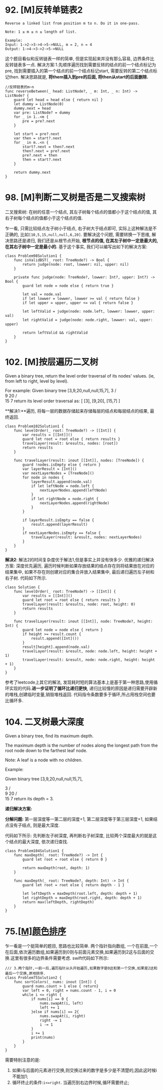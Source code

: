 
# 92. [M]反转单链表2
```
Reverse a linked list from position m to n. Do it in one-pass.

Note: 1 ≤ m ≤ n ≤ length of list.

Example:
Input: 1->2->3->4->5->NULL, m = 2, n = 4
Output: 1->4->3->2->5->NULL
```

这个题目看似和反转链表一样的简单, 但是实现起来并没有那么容易, 边界条件比反转链表多一点. 解决方案:1.先顺序遍历找到需要反转的结点的前一个结点标记为pre, 找到需要插入的第一个结点的前一个结点标记start, 需要反转的第二个结点标记then. 解决思路就是, **将them插入到pre的后面, 将then从start的后面删除.**

```
//反转链表的m~n
func reverseBetween(_ head: ListNode?, _ m: Int, _ n: Int) -> ListNode? {
    guard let head = head else { return nil }
    let dummy = ListNode(0)
    dummy.next = head
    var pre: ListNode? = dummy
    for _ in 1..<m {
        pre = pre?.next
    }
    
    let start = pre?.next
    var then = start?.next
    for _ in m..<n {
        start?.next = then?.next
        then?.next = pre?.next
        pre?.next = then
        then = start?.next
    }
    
    return dummy.next
}
```

# 98. [M]判断二叉树是否是二叉搜索树
二叉搜索树: 在树的任意一个结点, 其左子树每个结点的值都小于这个结点的值, 其右子树每个结点的值都小于这个结点的值.  

乍一看, 只需比较结点左子树小于结点, 右子树大于结点即可, 实际上这种解法是不正确的, 比如`[10,5,15,null,null,6,20]`. 要解决这个问题, 需要转换一下思维, 解决思路还是递归, 我们还是从根节点开始, **根节点的值, 在其左子树中一定是最大的, 在其右子树中一定是最小的.** 基于这个事实, 我们可以编写出如下的解决方案: 

```
class Problem98Solution1 {
    func isValidBST(_ root: TreeNode?) -> Bool {
        return judge(node: root, lowwer: nil, upper: nil)
    }
    
    private func judge(node: TreeNode?, lowwer: Int?, upper: Int?) -> Bool {
        guard let node = node else { return true }
        
        let val = node.val
        if let lowwer = lowwer, lowwer >= val { return false }
        if let upper = upper, upper <= val { return false }
        
        let leftValid = judge(node: node.left, lowwer: lowwer, upper: val)
        let rightValid = judge(node: node.right, lowwer: val, upper: upper)
        
        return leftValid && rightValid
    }
}
```

# 102. [M]按层遍历二叉树
Given a binary tree, return the level order traversal of its nodes' values. (ie, from left to right, level by level).

For example:
Given binary tree [3,9,20,null,null,15,7],
    3
   / \
  9  20
    /  \
   15   7
return its level order traversal as:
[
  [3],
  [9,20],
  [15,7]
]

**解决1:**遍历, 将每一层的数据存储起来存储每层的结点和每层结点的结果, 最终返回.

```
class Problem102Solution1 {
    func levelOrder(_ root: TreeNode?) -> [[Int]] {
        var results = [[Int]]()
        guard let root = root else { return results }
        travelLayer(result: &results, nodes: [root])
        return results
    }
    
    func travelLayer(result: inout [[Int]], nodes: [TreeNode]) {
        guard !nodes.isEmpty else { return }
        var layerResult = [Int]()
        var nextLayerNodes = [TreeNode]()
        for node in nodes {
            layerResult.append(node.val)
            if let leftNode = node.left {
                nextLayerNodes.append(leftNode)
            }
            if let rightNode = node.right {
                nextLayerNodes.append(rightNode)
            }
        }
        
        if layerResult.isEmpty == false {
            result.append(layerResult)
        }
        if nextLayerNodes.isEmpty == false {
            travelLayer(result: &result, nodes: nextLayerNodes)
        }
    }
}
```

**解决2**: 解法2的时间复杂度优于解法1,但是事实上并没有快多少. 优雅的递归解决方案: 深度优先遍历, 遍历时候判断如果存放结果的结点存在则将结果放在对应的结果集中, 如果不存在则创建对应的集合并放入结果集中, 最后递归遍历左子树和右子树. 代码如下所示.

```
class Solution {
    func levelOrder(_ root: TreeNode?) -> [[Int]] {
        var results = [[Int]]()
        guard let root = root else { return results }
        travelLayer(result: &results, node: root, height: 0)
        return results
    }
    
    func travelLayer(result: inout [[Int]], node: TreeNode?, height: Int) {
        guard let node = node else { return }
        if height >= result.count {
            result.append([Int]())
        }
        result[height].append(node.val)
        travelLayer(result: &result, node: node.left, height: height + 1)
        travelLayer(result: &result, node: node.right, height: height + 1)
    }
}
```

参考了leetcode上其它的解法, 发现耗时短的算法基本上是基于第一种思路,使用循环实现的代码.**进一步证明了循环比递归更快**, 递归比较慢的原因是递归需要开辟新的堆栈,创建临时变量,销毁堆栈返回. 代码指令条数要多于循环,所占用栈空间也要比循环多.


# 104. 二叉树最大深度
 Given a binary tree, find its maximum depth.
 
 The maximum depth is the number of nodes along the longest path from the root node down to the farthest leaf node.
 
 Note: A leaf is a node with no children.
 
 Example:
 
 Given binary tree [3,9,20,null,null,15,7],
 
 3
 / \
 9  20
 /  \
 15   7
 return its depth = 3.
 
 
 **递归解决方案:**
 
 **分解问题:** 第一层深度等一第二层的深度+1, 第二层深度等于第三层深度+1, 如果结点没有子结点, 则是最大深度.
 
 代码如下所示: 先判断左子树深度, 再判断右子树深度, 比较两个深度最大的就是这个结点的最大深度, 依次递归查找.

```
class Problem104Solution1 {
    func maxDepth(_ root: TreeNode?) -> Int {
        guard let root = root else { return 0 }
        
        return maxDepth(root, depth: 1)
    }
    
    func maxDepth(_ root: TreeNode?, depth: Int) -> Int {
        guard let root = root else { return depth - 1 }
        
        let leftDepth = maxDepth(root.left, depth: depth + 1)
        let rightDepth = maxDepth(root.right, depth: depth + 1)
        return max(leftDepth, rightDepth)
    }
}
```


# 75.[[M]颜色排序](https://leetcode.com/tag/two-pointers/)
乍一看是一个挺简单的题目, 思路也比较简单. 两个指针指向数组, 一个在前面,一个在后面,依次遍历数组,如果遍历到0则与前面元素交换,如果遍历到2这与后面的交换.这里有很多的边界条件需要考虑. swift代码如下所示:

```
/// 3.两个指针,一前一后,遍历指针从头开始遍历,如果数字是0这和第一个交换,如果是2这和最后一个交换,原地排序.
class Problem75Solution2 {
    func sortColors(_ nums: inout [Int]) {
        guard nums.count > 1 else { return}
        var left = 0, right = nums.count - 1, i = 0
        while i <= right {
            if nums[i] == 0 {
                nums.swapAt(i, left)
                left += 1
            }else if nums[i] == 2{
                nums.swapAt(i, right)
                right -= 1
                i -= 1
            }
            i += 1
            print(nums)
        }
    }
}
```
需要特别注意的是:

1. 如果i与后面的元素进行交换,则交换过来的数字是多少是不清楚的,因此这时候i不能加1; 
2. 循环终止的条件:`i<=right`. 当遍历到右边界时候,循环需要终止;


